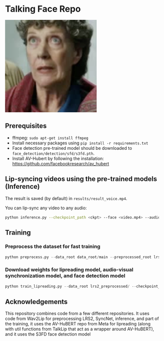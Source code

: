 # Talking Face Repo
[<img src="./results/thumbnail.png" width="300" alt="Demo Video">](./results/result_voice.mp4)



## Prerequisites

- ffmpeg: `sudo apt-get install ffmpeg`
- Install necessary packages using `pip install -r requirements.txt`
- Face detection pre-trained model should be downloaded to `face_detection/detection/sfd/s3fd.pth`. 
- Install AV-Hubert by following the installation: https://github.com/facebookresearch/av_hubert

## Lip-syncing videos using the pre-trained models (Inference)

The result is saved (by default) in `results/result_voice.mp4`.

You can lip-sync any video to any audio:

```bash
python inference.py --checkpoint_path <ckpt> --face <video.mp4> --audio <an-audio-source>
```

## Training
### Preprocess the dataset for fast training
```python
python preprocess.py --data_root data_root/main --preprocessed_root lrs2_preprocessed/
```
### Download weights for lipreading model, audio-visual synchronization model, and face detection model
```python
python train_lipreading.py --data_root lrs2_preprocessed/ --checkpoint_dir $folder_to_save_checkpoints --syncnet_checkpoint_path $syncnet_weights --avhubert_root $root_to_avhubert_model --avhubert_path $path_to_avhubert_weights
```
## Acknowledgements
This repository combines code from a few different repositories. It uses code from Wav2Lip for preprocessing LRS2, SyncNet, inference, and part of the training, it uses the AV-HuBERT repo from Meta for lipreading (along with util functions from TalkLip that act as a wrapper around AV-HuBERT), and it uses the S3FD face detection model

